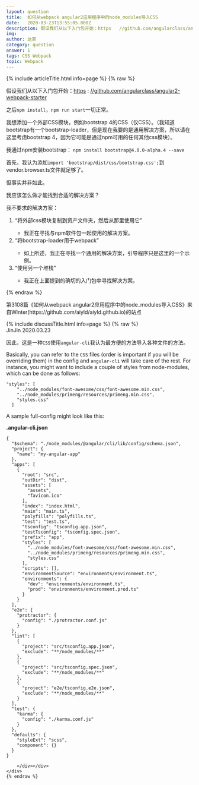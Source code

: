 ```yaml
---
layout: question
title:  如何从webpack angular2应用程序中的node_modules导入CSS
date:   2020-03-23T13:55:05.000Z
description: 假设我们从以下入门包开始：https   //github.com/angularclass/angular2-webpack-starter之后n...
img: 
author: 达蒙
category: question
answer: 1
tags: CSS Webpack
topic: Webpack
---
```

<div class="article-root">
  <div class="article">
    {% include articleTitle.html info=page %}
    {% raw %}
    <div class="article-content"><p><font style="vertical-align: inherit;"><font style="vertical-align: inherit;">假设我们从以下入门包开始：</font><a href="https://github.com/angularclass/angular2-webpack-starter" rel="noreferrer"><font style="vertical-align: inherit;">https</font></a><font style="vertical-align: inherit;"> :
 </font></font><a href="https://github.com/angularclass/angular2-webpack-starter" rel="noreferrer"><font style="vertical-align: inherit;"><font style="vertical-align: inherit;">//github.com/angularclass/angular2-webpack-starter</font></font></a></p>

<p><font style="vertical-align: inherit;"><font style="vertical-align: inherit;">之后</font></font><code>npm install</code><font style="vertical-align: inherit;"><font style="vertical-align: inherit;">，</font></font><code>npm run start</code><font style="vertical-align: inherit;"><font style="vertical-align: inherit;">一切正常。</font></font></p>

<p><font style="vertical-align: inherit;"><font style="vertical-align: inherit;">我想添加一个外部CSS模块，例如bootstrap 4的CSS（仅CSS）。</font><font style="vertical-align: inherit;">（我知道bootstrap有一个bootstrap-loader，但是现在我要的是通用解决方案，所以请在这里考虑bootstrap 4，因为它可能是通过npm可用的任何其他css模块）。</font></font></p>

<p><font style="vertical-align: inherit;"><font style="vertical-align: inherit;">我通过npm安装bootstrap： </font></font><code>npm install bootstrap@4.0.0-alpha.4 --save</code></p>

<p><font style="vertical-align: inherit;"><font style="vertical-align: inherit;">首先，我认为添加</font></font><code>import 'bootstrap/dist/css/bootstrap.css';</code><font style="vertical-align: inherit;"><font style="vertical-align: inherit;">到vendor.browser.ts文件</font><font style="vertical-align: inherit;">就足够了</font><font style="vertical-align: inherit;">。</font></font></p>

<p><font style="vertical-align: inherit;"><font style="vertical-align: inherit;">但事实并非如此。</font></font></p>

<p><font style="vertical-align: inherit;"><font style="vertical-align: inherit;">我应该怎么做才能找到合适的解决方案？</font></font></p>

<p><font style="vertical-align: inherit;"><font style="vertical-align: inherit;">我不要求的解决方案：</font></font></p>

<ol>
<li><font style="vertical-align: inherit;"><font style="vertical-align: inherit;">“将外部css模块复制到资产文件夹，然后从那里使用它”

</font></font><ul>
<li><font style="vertical-align: inherit;"><font style="vertical-align: inherit;">我正在寻找与npm软件包一起使用的解决方案。</font></font></li>
</ul></li>
<li><font style="vertical-align: inherit;"><font style="vertical-align: inherit;">“将bootstrap-loader用于webpack”

</font></font><ul>
<li><font style="vertical-align: inherit;"><font style="vertical-align: inherit;">如上所述，我正在寻找一个通用的解决方案，引导程序只是这里的一个示例。</font></font></li>
</ul></li>
<li><font style="vertical-align: inherit;"><font style="vertical-align: inherit;">“使用另一个堆栈”

</font></font><ul>
<li><font style="vertical-align: inherit;"><font style="vertical-align: inherit;">我正在上面提到的确切的入门包中寻找解决方案。</font></font></li>
</ul></li>
</ol></div>
    {% endraw %}
  </div>
  <p class="winter_mark">第3108篇《如何从webpack angular2应用程序中的node_modules导入CSS》来自Winter(https://github.com/aiyld/aiyld.github.io)的站点</p>
  <div class="discuss-wrapper">
    {% include discussTitle.html info=page %}
    {% raw %}
    <div class="discuss-list">
    <div class="discuss-item">
        <div class="discuss-parent">
          <div class="discuss-meta">
            <span class="discuss-user">JinJin</span>
            <span class="discuss-time">2020.03.23</span>
          </div>
          <div class="discuss-comment"><p><font style="vertical-align: inherit;"><font style="vertical-align: inherit;">因此，这是一种</font></font><code>CSS</code><font style="vertical-align: inherit;"><font style="vertical-align: inherit;">使用</font></font><code>angular-cli</code><font style="vertical-align: inherit;"><font style="vertical-align: inherit;">我认为最方便</font><font style="vertical-align: inherit;">的方法导入各种</font><font style="vertical-align: inherit;">文件的方法</font><font style="vertical-align: inherit;">。</font></font></p>

<p>Basically, you can refer to the <code>CSS</code> files (order is important if you will be overriding them) in the config and <code>angular-cli</code> will take care of the rest. For instance, you might want to include a couple of styles from node-modules, which can be done as follows:</p>

<pre><code>"styles": [<font></font>
    "../node_modules/font-awesome/css/font-awesome.min.css",<font></font>
    "../node_modules/primeng/resources/primeng.min.css",<font></font>
    "styles.css"<font></font>
  ]<font></font>
</code></pre>

<p>A sample full-config might look like this:</p>

<p><strong>.angular-cli.json</strong></p>

<pre><code>{<font></font>
  "$schema": "./node_modules/@angular/cli/lib/config/schema.json",<font></font>
  "project": {<font></font>
    "name": "my-angular-app"<font></font>
  },<font></font>
  "apps": [<font></font>
    {<font></font>
      "root": "src",<font></font>
      "outDir": "dist",<font></font>
      "assets": [<font></font>
        "assets",<font></font>
        "favicon.ico"<font></font>
      ],<font></font>
      "index": "index.html",<font></font>
      "main": "main.ts",<font></font>
      "polyfills": "polyfills.ts",<font></font>
      "test": "test.ts",<font></font>
      "tsconfig": "tsconfig.app.json",<font></font>
      "testTsconfig": "tsconfig.spec.json",<font></font>
      "prefix": "app",<font></font>
      "styles": [<font></font>
        "../node_modules/font-awesome/css/font-awesome.min.css",<font></font>
        "../node_modules/primeng/resources/primeng.min.css",<font></font>
        "styles.css"<font></font>
      ],<font></font>
      "scripts": [],<font></font>
      "environmentSource": "environments/environment.ts",<font></font>
      "environments": {<font></font>
        "dev": "environments/environment.ts",<font></font>
        "prod": "environments/environment.prod.ts"<font></font>
      }<font></font>
    }<font></font>
  ],<font></font>
  "e2e": {<font></font>
    "protractor": {<font></font>
      "config": "./protractor.conf.js"<font></font>
    }<font></font>
  },<font></font>
  "lint": [<font></font>
    {<font></font>
      "project": "src/tsconfig.app.json",<font></font>
      "exclude": "**/node_modules/**"<font></font>
    },<font></font>
    {<font></font>
      "project": "src/tsconfig.spec.json",<font></font>
      "exclude": "**/node_modules/**"<font></font>
    },<font></font>
    {<font></font>
      "project": "e2e/tsconfig.e2e.json",<font></font>
      "exclude": "**/node_modules/**"<font></font>
    }<font></font>
  ],<font></font>
  "test": {<font></font>
    "karma": {<font></font>
      "config": "./karma.conf.js"<font></font>
    }<font></font>
  },<font></font>
  "defaults": {<font></font>
    "styleExt": "scss",<font></font>
    "component": {}<font></font>
  }<font></font>
}<font></font>
</code></pre></div>
        </div></div>
    </div>
    {% endraw %}
  </div>
<div>
